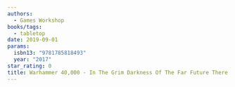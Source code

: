 ```yaml
---
authors:
  - Games Workshop
books/tags:
  - tabletop
date: 2019-09-01
params:
  isbn13: "9781785818493"
  year: "2017"
star_rating: 0
title: Warhammer 40,000 - In The Grim Darkness Of The Far Future There Is Only War
---
```


<!--more-->
